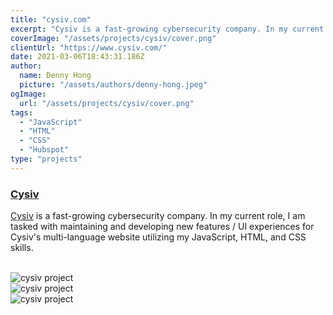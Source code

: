 ```yaml
---
title: "cysiv.com"
excerpt: "Cysiv is a fast-growing cybersecurity company. In my current role, I am tasked with maintaining and developing new features / UI experiences for Cysiv's multi-language website utilizing my JavaScript, HTML, and CSS skills."
coverImage: "/assets/projects/cysiv/cover.png"
clientUrl: "https://www.cysiv.com/"
date: 2021-03-06T18:43:31.186Z
author:
  name: Denny Hong
  picture: "/assets/authors/denny-hong.jpeg"
ogImage:
  url: "/assets/projects/cysiv/cover.png"
tags:
  - "JavaScript"
  - "HTML"
  - "CSS"
  - "Hubspot"
type: "projects"
---
```


### [Cysiv](https://www.cysiv.com/)

[Cysiv](https://www.cysiv.com/) is a fast-growing cybersecurity company. In my current role, I am tasked with maintaining and developing new features / UI experiences for Cysiv's multi-language website utilizing my JavaScript, HTML, and CSS skills.

<br>

<img data-process="true" src="/assets/projects/cysiv/screenshots/home.png" alt="cysiv project"/>

<br>

<img data-process="true" src="/assets/projects/cysiv/screenshots/inner.png" alt="cysiv project"/>

<br>

<img data-process="true" src="/assets/projects/cysiv/screenshots/resources.png" alt="cysiv project"/>
